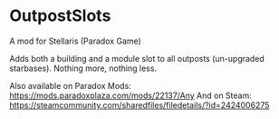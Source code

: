 # OutpostSlots
A mod for Stellaris (Paradox Game)

Adds both a building and a module slot to all outposts (un-upgraded starbases).
Nothing more, nothing less.

Also available on Paradox Mods: https://mods.paradoxplaza.com/mods/22137/Any
And on Steam: https://steamcommunity.com/sharedfiles/filedetails/?id=2424006275

